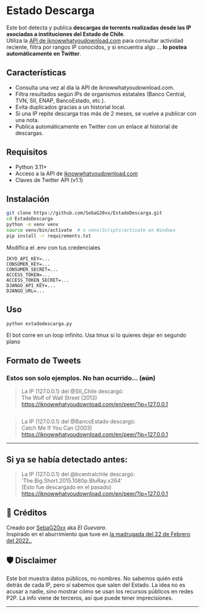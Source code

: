 # Estado Descarga

Este bot detecta y publica **descargas de torrents realizadas desde las IP asociadas a instituciones del Estado de Chile**.  
Utiliza la [API de iknowwhatyoudownload.com](https://iknowwhatyoudownload.com/en/peer/) para consultar actividad reciente, filtra por rangos IP conocidos, y si encuentra algo ...  **lo postea automáticamente en Twitter**.

## Características

- Consulta una vez al día la API de iknowwhatyoudownload.com.
- Filtra resultados según IPs de organismos estatales (Banco Central, TVN, SII, ENAP, BancoEstado, etc.).
- Evita duplicados gracias a un historial local.
- Si una IP repite descarga tras más de 2 meses, se vuelve a publicar con una nota.
- Publica automáticamente en Twitter con un enlace al historial de descargas.

## Requisitos

- Python 3.11+
- Acceso a la API de [iknowwhatyoudownload.com](https://iknowwhatyoudownload.com/)
- Claves de Twitter API (v1.1)

## Instalación

```bash
git clone https://github.com/SebaG20xx/EstadoDescarga.git
cd EstadoDescarga
python -m venv venv
source venv/bin/activate  # o venv\Scripts\activate en Windows
pip install -r requirements.txt
```

Modifica el .env con tus credenciales

```
IKYD_API_KEY=...
CONSUMER_KEY=...
CONSUMER_SECRET=...
ACCESS_TOKEN=...
ACCESS_TOKEN_SECRET=...
DJANGO_API_KEY=...
DJANGO_URL=...
```

## Uso

```
python estadodescarga.py
```

El bot corre en un loop infinito. Usa tmux si lo quieres dejar en segundo plano


##  Formato de Tweets  
###  Estos son solo ejemplos. No han ocurrido… (~~aún~~)



> La IP (127.0.0.1) del @SII_Chile descargó:  
> The Wolf of Wall Street (2013)  
> https://iknowwhatyoudownload.com/en/peer/?ip=127.0.0.1  
```
```
> La IP (127.0.0.1) del @BancoEstado descargó:  
> Catch Me If You Can (2003)  
> https://iknowwhatyoudownload.com/en/peer/?ip=127.0.0.1  
---
Si ya se había detectado antes:
---
> La IP (127.0.0.1) del @bcentralchile descargó:  
> 'The.Big.Short.2015.1080p.BluRay.x264'  
> (Esto fue descargado en el pasado)  
> https://iknowwhatyoudownload.com/en/peer/?ip=127.0.0.1

## 🧠 Créditos

Creado por [SebaG20xx](https://github.com/SebaG20xx) aka *El Guevara*.  
Inspirado en el aburrimiento que tuve en [la madrugada del 22 de Febrero del 2022..](https://www.biobiochile.cl/especial/bbcl-investiga/noticias/cronicas/2022/02/22/de-peacemaker-a-eternals-descargas-ilegales-desde-redes-del-gobierno-bajo-la-lupa-de-contraloria.shtml)

## 🛡️ Disclaimer

Este bot muestra datos públicos, no nombres. No sabemos quién está detrás de cada IP, pero sí sabemos que salen del Estado. La idea no es acusar a nadie, sino mostrar cómo se usan los recursos públicos en redes P2P. La info viene de terceros, así que puede tener imprecisiones.

---

